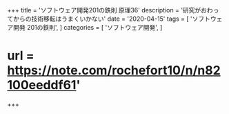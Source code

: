 +++
title = 'ソフトウェア開発201の鉄則 原理36'
description = '研究がおわってからの技術移転はうまくいかない'
date = '2020-04-15'
tags = [
    'ソフトウェア開発 201の鉄則',
]
categories = [
    'ソフトウェア開発',
]
# url = https://note.com/rochefort10/n/n82100eeddf61'
+++
